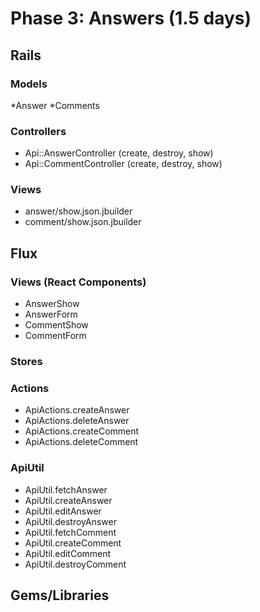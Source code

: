 # Phase 3: Answers (1.5 days)

## Rails
### Models
*Answer
*Comments

### Controllers
* Api::AnswerController  (create, destroy, show)
* Api::CommentController (create, destroy, show)

### Views
* answer/show.json.jbuilder
* comment/show.json.jbuilder


## Flux
### Views (React Components)
* AnswerShow
* AnswerForm
* CommentShow
* CommentForm 

### Stores


### Actions
* ApiActions.createAnswer
* ApiActions.deleteAnswer
* ApiActions.createComment
* ApiActions.deleteComment

### ApiUtil
* ApiUtil.fetchAnswer
* ApiUtil.createAnswer
* ApiUtil.editAnswer
* ApiUtil.destroyAnswer
* ApiUtil.fetchComment
* ApiUtil.createComment
* ApiUtil.editComment
* ApiUtil.destroyComment


## Gems/Libraries

